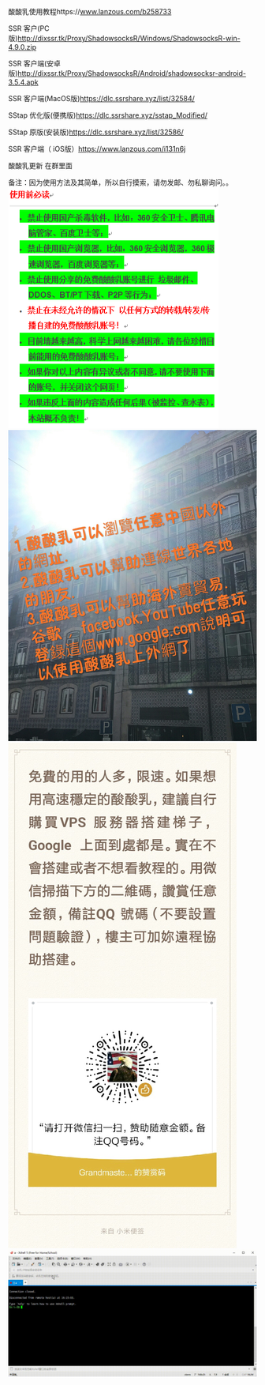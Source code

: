 酸酸乳使用教程https://www.lanzous.com/b258733

SSR 客户(PC版)http://dixssr.tk/Proxy/ShadowsocksR/Windows/ShadowsocksR-win-4.9.0.zip

SSR 客户端(安卓版)http://dixssr.tk/Proxy/ShadowsocksR/Android/shadowsocksr-android-3.5.4.apk

SSR 客户端(MacOS版)https://dlc.ssrshare.xyz/list/32584/

SStap 优化版(便携版)https://dlc.ssrshare.xyz/sstap_Modified/

SStap 原版(安装版)https://dlc.ssrshare.xyz/list/32586/

SSR 客户端（ iOS版）https://www.lanzous.com/i131n6j

酸酸乳更新 在群里面

备注：因为使用方法及其简单，所以自行摸索，请勿发邮、勿私聊询问。。
![](https://github.com/woshijiuge2018/hello-world/blob/master/%E9%85%B8%E9%85%B8%E4%B9%B3%E4%BD%BF%E7%94%A8%E5%89%8D%E9%A1%BB%E7%9F%A5.png)
![](https://github.com/woshijiuge2018/hello-world/blob/master/%E9%85%B8%E9%85%B8%E4%B9%B3%E5%A6%82%E4%BD%95%E5%B8%A6%E4%BD%A0%E7%95%85%E6%B8%B8%E4%B8%96%E7%95%8C(1).jpg)
![](https://github.com/woshijiuge2018/hello-world/blob/master/QQ%E5%9B%BE%E7%89%8720180908082046.jpg)
![](https://github.com/woshijiuge2018/-2/blob/master/67Zwz7V.gif)
